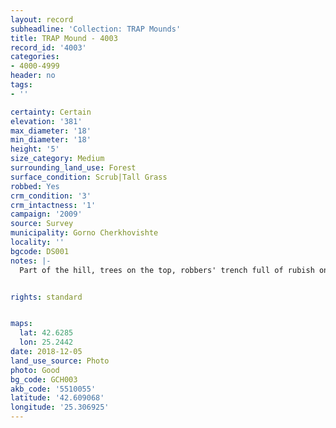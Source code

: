 ```yaml
---
layout: record
subheadline: 'Collection: TRAP Mounds'
title: TRAP Mound - 4003
record_id: '4003'
categories:
- 4000-4999
header: no
tags:
- ''

certainty: Certain
elevation: '381'
max_diameter: '18'
min_diameter: '18'
height: '5'
size_category: Medium
surrounding_land_use: Forest
surface_condition: Scrub|Tall Grass
robbed: Yes
crm_condition: '3'
crm_intactness: '1'
campaign: '2009'
source: Survey
municipality: Gorno Cherkhovishte
locality: ''
bgcode: DS001
notes: |-
  Part of the hill, trees on the top, robbers' trench full of rubish on the top.


rights: standard


maps:
  lat: 42.6285
  lon: 25.2442
date: 2018-12-05
land_use_source: Photo
photo: Good
bg_code: GCH003
akb_code: '5510055'
latitude: '42.609068'
longitude: '25.306925'
---
```

